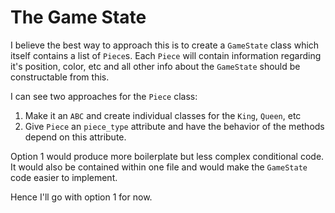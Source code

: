 # The Game State

I believe the best way to approach this is to create a `GameState` class which itself
contains a list of `Piece`s. Each `Piece` will contain information regarding  it's
position, color, etc and all other info about the `GameState` should be constructable
from this.

I can see two approaches for the `Piece` class:
1. Make it an `ABC` and create individual classes for the `King`, `Queen`, etc
2. Give `Piece` an `piece_type` attribute and have the behavior of the methods depend
    on this attribute.

Option 1 would produce more boilerplate but less complex conditional code. It would also
be contained within one file and would make the `GameState` code easier to implement.

Hence I'll go with option 1 for now.
